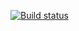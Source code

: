[![Build status](https://build.appcenter.ms/v0.1/apps/838167a9-56fd-42df-9110-704d7b68b260/branches/master/badge)](https://appcenter.ms)
